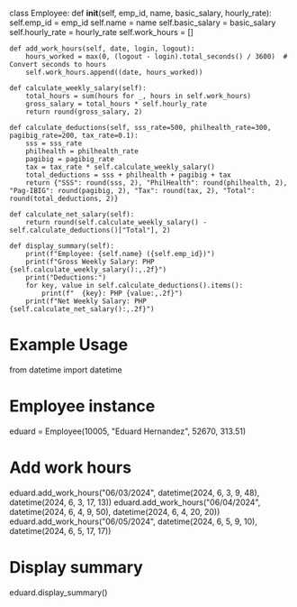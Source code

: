 class Employee:
    def __init__(self, emp_id, name, basic_salary, hourly_rate):
        self.emp_id = emp_id
        self.name = name
        self.basic_salary = basic_salary
        self.hourly_rate = hourly_rate
        self.work_hours = []

    def add_work_hours(self, date, login, logout):
        hours_worked = max(0, (logout - login).total_seconds() / 3600)  # Convert seconds to hours
        self.work_hours.append((date, hours_worked))

    def calculate_weekly_salary(self):
        total_hours = sum(hours for _, hours in self.work_hours)
        gross_salary = total_hours * self.hourly_rate
        return round(gross_salary, 2)

    def calculate_deductions(self, sss_rate=500, philhealth_rate=300, pagibig_rate=200, tax_rate=0.1):
        sss = sss_rate
        philhealth = philhealth_rate
        pagibig = pagibig_rate
        tax = tax_rate * self.calculate_weekly_salary()
        total_deductions = sss + philhealth + pagibig + tax
        return {"SSS": round(sss, 2), "PhilHealth": round(philhealth, 2), "Pag-IBIG": round(pagibig, 2), "Tax": round(tax, 2), "Total": round(total_deductions, 2)}

    def calculate_net_salary(self):
        return round(self.calculate_weekly_salary() - self.calculate_deductions()["Total"], 2)

    def display_summary(self):
        print(f"Employee: {self.name} ({self.emp_id})")
        print(f"Gross Weekly Salary: PHP {self.calculate_weekly_salary():,.2f}")
        print("Deductions:")
        for key, value in self.calculate_deductions().items():
            print(f"  {key}: PHP {value:,.2f}")
        print(f"Net Weekly Salary: PHP {self.calculate_net_salary():,.2f}")

# Example Usage
from datetime import datetime

# Employee instance
eduard = Employee(10005, "Eduard Hernandez", 52670, 313.51)

# Add work hours
eduard.add_work_hours("06/03/2024", datetime(2024, 6, 3, 9, 48), datetime(2024, 6, 3, 17, 13))
eduard.add_work_hours("06/04/2024", datetime(2024, 6, 4, 9, 50), datetime(2024, 6, 4, 20, 20))
eduard.add_work_hours("06/05/2024", datetime(2024, 6, 5, 9, 10), datetime(2024, 6, 5, 17, 17))

# Display summary
eduard.display_summary()
